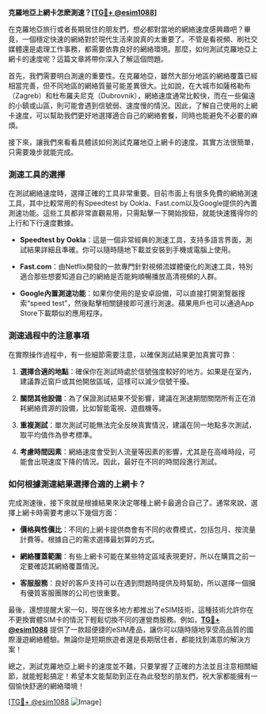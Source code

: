 **克羅地亞上網卡怎麽測速？[[TG💪+ @esim1088](https://t.me/s/esim1088)]**

在克羅地亞旅行或者長期居住的朋友們，想必都對當地的網絡速度感興趣吧？畢竟，一個穩定快速的網絡對於現代生活來說真的太重要了。不管是看視頻、刷社交媒體還是處理工作事務，都需要依靠良好的網絡環境。那麼，如何測試克羅地亞上網卡的速度呢？這篇文章將帶你深入了解這個問題。

首先，我們需要明白測速的重要性。在克羅地亞，雖然大部分地區的網絡覆蓋已經相當完善，但不同地區的網絡質量可能差異很大。比如說，在大城市如薩格勒布（Zagreb）和杜布羅夫尼克（Dubrovnik），網絡速度通常比較快，而在一些偏遠的小鎮或山區，則可能會遇到信號弱、速度慢的情況。因此，了解自己使用的上網卡速度，可以幫助我們更好地選擇適合自己的網絡套餐，同時也能避免不必要的麻煩。

接下來，讓我們來看看具體該如何測試克羅地亞上網卡的速度。其實方法很簡單，只需要幾步就能完成。

### 測速工具的選擇

在測試網絡速度時，選擇正確的工具非常重要。目前市面上有很多免費的網絡測速工具，其中比較常用的有Speedtest by Ookla、Fast.com以及Google提供的內置測速功能。這些工具都非常直觀易用，只需點擊一下開始按鈕，就能快速獲得你的上行和下行速度數據。

- **Speedtest by Ookla**：這是一個非常經典的測速工具，支持多語言界面，測試結果詳細且準確。你可以隨時隨地下載並安裝到手機或電腦上使用。
  
- **Fast.com**：由Netflix開發的一款專門針對視頻流媒體優化的測速工具，特別適合那些想要知道自己的網絡是否能夠順暢播放高清視頻的人群。

- **Google內置測速功能**：如果你使用的是安卓設備，可以直接打開瀏覽器搜索“speed test”，然後點擊相關鏈接即可進行測速。蘋果用戶也可以通過App Store下載類似的應用程序。

### 測速過程中的注意事項

在實際操作過程中，有一些細節需要注意，以確保測試結果更加真實可靠：

1. **選擇合適的地點**：確保你在測試時處於信號強度較好的地方。如果是在室內，建議靠近窗戶或其他開放區域，這樣可以減少信號干擾。

2. **關閉其他設備**：為了保證測試結果不受影響，建議在測速期間關閉所有正在消耗網絡資源的設備，比如智能電視、遊戲機等。

3. **重複測試**：單次測試可能無法完全反映真實情況，建議在同一地點多次測試，取平均值作為參考標準。

4. **考慮時間因素**：網絡速度會受到人流量等因素的影響，尤其是在高峰時段，可能會出現速度下降的情況。因此，最好在不同的時間段進行測試。

### 如何根據測速結果選擇合適的上網卡？

完成測速後，接下來就是根據結果來決定哪種上網卡最適合自己了。通常來說，選擇上網卡時需要考慮以下幾個方面：

- **價格與性價比**：不同的上網卡提供商會有不同的收費模式，包括包月、按流量計費等。根據自己的需求選擇最划算的方式。

- **網絡覆蓋範圍**：有些上網卡可能在某些特定區域表現更好，所以在購買之前一定要確認其網絡覆蓋情況。

- **客服服務**：良好的客戶支持可以在遇到問題時提供及時幫助，所以選擇一個擁有優質客服團隊的公司也很重要。

最後，還想提醒大家一句，現在很多地方都推出了eSIM技術，這種技術允許你在不更換實體SIM卡的情況下輕鬆切換不同的運營商服務。例如，**[TG💪+ @esim1088](https://t.me/s/esim1088)** 提供了一款超便捷的eSIM產品，讓你可以隨時隨地享受高品質的國際漫遊網絡體驗。無論你是短期旅遊者還是長期居住者，都能找到滿意的解決方案！

總之，測試克羅地亞上網卡的速度並不難，只要掌握了正確的方法並且注意相關細節，就能輕鬆搞定！希望本文能幫助到正在為此發愁的朋友們，祝大家都能擁有一個愉快舒適的網絡環境！

[[TG💪+ @esim1088](https://t.me/s/esim1088) ![Image](https://i.postimg.cc/4NQfJmqS/Snipaste-2025-05-13-00-14-12.png)]